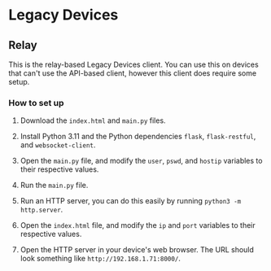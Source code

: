 # Legacy Devices
## Relay
This is the relay-based Legacy Devices client. You can use this on devices that can't use the API-based client, however this client does require some setup.
### How to set up
1. Download the `index.html` and `main.py` files.

2. Install Python 3.11 and the Python dependencies `flask`, `flask-restful`, and `websocket-client`.

3. Open the `main.py` file, and modify the `user`, `pswd`, and `hostip` variables to their respective values.

4. Run the `main.py` file.

5. Run an HTTP server, you can do this easily by running `python3 -m http.server`.

6. Open the `index.html` file, and modify the `ip` and `port` variables to their respective values.

7. Open the HTTP server in your device's web browser. The URL should look something like `http://192.168.1.71:8000/`.

